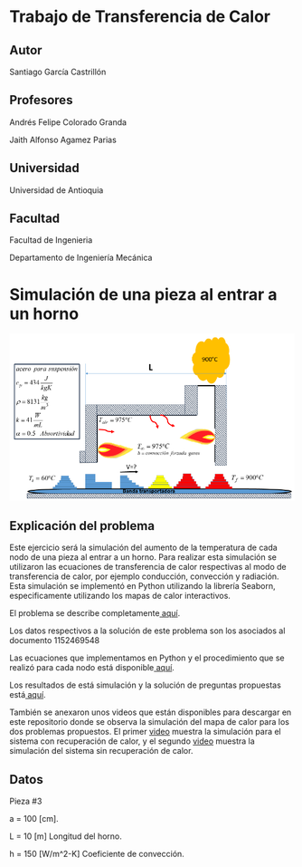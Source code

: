 # Trabajo de Transferencia de Calor
## Autor
Santiago García Castrillón

## Profesores
Andrés Felipe Colorado Granda

Jaith Alfonso Agamez Parias

## Universidad
Universidad de Antioquia 

## Facultad
Facultad de Ingenieria

Departamento de Ingeniería Mecánica
# Simulación de una pieza al entrar a un horno
![imagen](image.png)
## Explicación del problema
Este ejercicio será la simulación del aumento de la temperatura de cada nodo de una pieza al entrar a un horno. Para realizar esta simulación se utilizaron las ecuaciones de transferencia de calor respectivas al modo de transferencia de calor, por ejemplo conducción, convección y radiación. Esta simulación se implementó en Python utilizando la librería Seaborn, especificamente utilizando los mapas de calor interactivos. 

El problema se describe completamente<a href="https://github.com/SantiagoGarciaC/heat-transfer-simulation/blob/main/Trabajo_de_metodos_numericos_2021-2.pdf"> aquí</a>. 

Los datos respectivos a la solución de este problema son los asociados al documento 1152469548

Las ecuaciones que implementamos en Python y el procedimiento que se realizó para cada nodo está disponible<a href="https://github.com/SantiagoGarciaC/heat-transfer-simulation/blob/main/Procedimiento.pdf"> aquí</a>. 

Los resultados de está simulación y la solución de preguntas propuestas está<a href="https://github.com/SantiagoGarciaC/heat-transfer-simulation/blob/main/Resultados.pdf"> aquí</a>.

También se anexaron unos videos que están disponibles para descargar en este repositorio donde se observa la simulación del mapa de calor para los dos problemas propuestos. El primer [video](https://youtu.be/4iL5V_Y4Lmc) muestra la simulación para el sistema con recuperación de calor, y el segundo [video](https://youtu.be/xNijQbl1nNI) muestra la simulación del sistema sin recuperación de calor.

## Datos
Pieza #3

a = 100 [cm].

L = 10 [m] Longitud del horno. 

h = 150 [W/m^2-K]  Coeficiente de convección.



    
